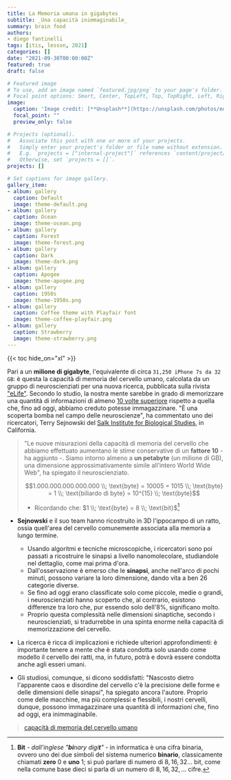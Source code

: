 ```yaml
---
title: La Memoria umana in gigabytes
subtitle: _Una capacità inimmaginabile_
summary: brain food
authors:
- diego fantinelli
tags: [itis, lesson, 2021]
categories: []
date: "2021-09-30T00:00:00Z"
featured: true
draft: false

# Featured image
# To use, add an image named `featured.jpg/png` to your page's folder.
# Focal point options: Smart, Center, TopLeft, Top, TopRight, Left, Right, BottomLeft, Bottom, BottomRight
image:
  caption: 'Image credit: [**Unsplash**](https://unsplash.com/photos/edJCx-EOLxY)'
  focal_point: ""
  preview_only: false

# Projects (optional).
#   Associate this post with one or more of your projects.
#   Simply enter your project's folder or file name without extension.
#   E.g. `projects = ["internal-project"]` references `content/project/deep-learning/index.md`.
#   Otherwise, set `projects = []`.
projects: []

# Set captions for image gallery.
gallery_item:
- album: gallery
  caption: Default
  image: theme-default.png
- album: gallery
  caption: Ocean
  image: theme-ocean.png
- album: gallery
  caption: Forest
  image: theme-forest.png
- album: gallery
  caption: Dark
  image: theme-dark.png
- album: gallery
  caption: Apogee
  image: theme-apogee.png
- album: gallery
  caption: 1950s
  image: theme-1950s.png
- album: gallery
  caption: Coffee theme with Playfair font
  image: theme-coffee-playfair.png
- album: gallery
  caption: Strawberry
  image: theme-strawberry.png
---
```


{{< toc hide_on="xl" >}}

Pari a un **milione di gigabyte**, l'equivalente di circa `31,250 iPhone 7s da 32 GB`: è questa la capacità di memoria del cervello umano, calcolata da un gruppo di neuroscienziati per una nuova ricerca, pubblicata sulla rivista ["eLife"](https://elifesciences.org/content/4/e10778).
Secondo lo studio, la nostra mente sarebbe in grado di memorizzare una quantità di informazioni di almeno [10 volte superiore](http://www.sciencealert.com/our-memory-capacity-is-10-times-larger-than-we-thought) rispetto a quella che, fino ad oggi, abbiamo creduto potesse immagazzinare. "È una scoperta bomba nel campo delle neuroscienze", ha commentato uno dei ricercatori, Terry Sejnowski del [Salk Institute for Biological Studies](http://www.salk.edu/), in California.

>"Le nuove misurazioni della capacità di memoria del cervello che abbiamo effettuato aumentano le stime conservative di un **fattore 10** - ha aggiunto -. Siamo intorno almeno a **un petabyte** (un milione di GB), una dimensione approssimativamente simile all’intero World Wide Web", ha spiegato il neuroscienziato.
>
>$$1.000.000.000.000.000 \\; \text{byte} = 10005 = 1015 \\; \text{byte} = 1 \\; \text{biliardo di byte} = 10^{15} \\; \text{byte}$$
>
> - Ricordando che: $1 \\; \text{byte} = 8 \\; \text{bit}$[^1]

- **Sejnowski** e il suo team hanno ricostruito in 3D l'ippocampo di un ratto, ossia quell'area del cervello comunemente associata alla memoria a lungo termine.
  - Usando algoritmi e tecniche microscopiche, i ricercatori sono poi passati a ricostruire le sinapsi a livello nanomolecolare, studiandole nel dettaglio, come mai prima d'ora.
  - Dall'osservazione è emerso che le **sinapsi**, anche nell'arco di pochi minuti, possono variare la loro dimensione, dando vita a ben 26 categorie diverse.
  - Se fino ad oggi erano classificate solo come piccole, medie o grandi, i neuroscienziati hanno scoperto che, al contrario, esistono differenze tra loro che, pur essendo solo dell'8%, significano molto.
  - Proprio questa complessità nelle dimensioni sinaptiche, secondo i neuroscienziati, si tradurrebbe in una spinta enorme nella capacità di memorizzazione del cervello.

- La ricerca è ricca di implicazioni e richiede ulteriori approfondimenti: è importante tenere a mente che è stata condotta solo usando come modello il cervello dei ratti, ma, in futuro, potrà e dovrà essere condotta anche agli esseri umani.
- Gli studiosi, comunque, si dicono soddisfatti: "Nascosto dietro l'apparente caos e disordine del cervello c'è la precisione delle forme e delle dimensioni delle sinapsi", ha spiegato ancora l'autore. Proprio come delle macchine, ma più complessi e flessibili, i nostri cervelli, dunque, possono immagazzinare una quantità di informazioni che, fino ad oggi, era inimmaginabile.

>[capacità di memoria del cervello umano](https://www.huffingtonpost.it/2016/11/04/memoria-cervello-10-volte-piu-potente-previsto_n_12797546.html?utm_hp_ref=it-memoria-cervello)

<!-- - La prossima lezione: [Metodo Cornell]({{< relref "../metodo-cornell" >}}) -->

[^1]: **Bit** - *dall'inglese "**bi**nary digi**t**"* - in informatica è una cifra binaria, ovvero uno dei due simboli del sistema numerico **binario**, classicamente chiamati **zero** $0$ e **uno** $1$; si può parlare di numero di $8, 16, 32 \dots$ bit, come nella comune base dieci si parla di un numero di $8, 16, 32, \dots$ cifre.
